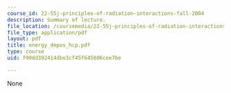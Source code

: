 ```yaml
---
course_id: 22-55j-principles-of-radiation-interactions-fall-2004
description: Summary of lecture.
file_location: /coursemedia/22-55j-principles-of-radiation-interactions-fall-2004/f90dd392414dbe3cf45f645606cee7be_energy_depos_hcp.pdf
file_type: application/pdf
layout: pdf
title: energy_depos_hcp.pdf
type: course
uid: f90dd392414dbe3cf45f645606cee7be

---
```

None